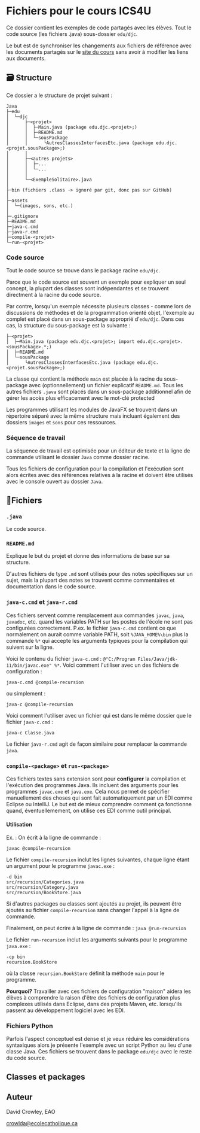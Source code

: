 # Fichiers pour le cours ICS4U
Ce dossier contient les exemples de code partagés avec les élèves. Tout le code source (les fichiers .java) sous-dossier `edu/djc`.

Le but est de synchroniser les changements aux fichiers de référence avec les documents partagés sur le [site du cours](https://sites.google.com/a/ecolecatholique.ca/crowley/ic4u) sans avoir à modifier les liens aux documents.

## 🗃️ Structure
Ce dossier a le structure de projet suivant :
```
Java
├─edu
│  └─djc
│      ├─<projet>
│      │  ├─Main.java (package edu.djc.<projet>;)
│      │  ├─README.md
│      │  └─sousPackage
│      │      └AutresClassesInterfacesEtc.java (package edu.djc.<projet.sousPackage>;)
│      │
│      ├─<autres projets>
│      │  ├─...
│      │  └─...
│      │
│      └─<ExempleSolitaire>.java 
│    
├─bin (fichiers .class -> ignoré par git, donc pas sur GitHub)
│  
├─assets
│  └─(images, sons, etc.)
│
├─.gitignore
├─README.md
├─java-c.cmd
├─java-r.cmd
├─compile-<projet>
└─run-<projet>

```

### Code source
Tout le code source se trouve dans le package racine `edu/djc`.

Parce que le code source est souvent un exemple pour expliquer un seul concept, la plupart des classes sont indépendantes et se trouvent directment à la racine du code source.

Par contre, lorsqu'un exemple nécessite plusieurs classes - comme lors de discussions de méthodes et de la programmation orienté objet, l'exemple au complet est placé dans un sous-package approprié d'`edu/djc`. Dans ces cas, la structure du sous-package est la suivante :
```
├─<projet>
│  ├─Main.java (package edu.djc.<projet>; import edu.djc.<projet>.<sousPackage>.*;)
│  ├─README.md
│  └─sousPackage
│      └AutresClassesInterfacesEtc.java (package edu.djc.<projet.sousPackage>;)
```
La classe qui contient la méthode `main` est placée à la racine du sous-package avec (optionnellement) un fichier explicatif `README.md`. Tous les autres fichiers `.java` sont placés dans un sous-package additionnel afin de gérer les accès plus efficacement avec le mot-clé protected

Les programmes utilisant les modules de JavaFX se trouvent dans un répertoire séparé avec la même structure mais incluant également des dossiers `images` et `sons` pour ces ressources.

### Séquence de travail
La séquence de travail est optimisée pour un éditeur de texte et la ligne de commande utilisant le dossier `Java` comme dossier racine.

Tous les fichiers de configuration pour la compilation et l'exécution sont alors écrites avec des références relatives à la racine et doivent être utilisés avec le console ouvert au dossier `Java`.

## 📄Fichiers

### `.java`
Le code source.

### `README.md`
Explique le but du projet et donne des informations de base sur sa structure.

D'autres fichiers de type `.md` sont utilisés pour des notes spécifiques sur un sujet, mais la plupart des notes se trouvent comme commentaires et documentation dans le code source.

### `java-c.cmd` et `java-r.cmd`
Ces fichiers servent comme remplacement aux commandes `javac`, `java`, `javadoc`, etc. quand les variables PATH sur les postes de l'école ne sont pas configurées correctement. P.ex. le fichier `java-c.cmd` contient ce que normalement on aurait comme variable PATH, soit `%JAVA_HOME%\bin` plus la commande `%*`  qui accepte les arguments typiques pour la compilation qui suivent sur la ligne.

Voici le contenu du fichier `java-c.cmd` : `@"C:/Program Files/Java/jdk-11/bin/javac.exe" %*`. Voici comment l'utiliser avec un des fichiers de configuration :
```
java-c.cmd @compile-recursion
```
ou simplement :
```
java-c @compile-recursion
```

Voici comment l'utiliser avec un fichier qui est dans le même dossier que le fichier `java-c.cmd` :
```
java-c Classe.java
```

Le fichier `java-r.cmd` agit de façon similaire pour remplacer la commande `java`.

### `compile-<package>` et `run-<package>`
Ces fichiers textes sans extension sont pour **configurer** la compilation et l'exécution des programmes Java. Ils incluent des arguments pour les programmes `javac.exe` et `java.exe`. Cela nous permet de spécifier manuellement des choses qui sont fait automatiquement par un EDI comme Eclipse ou IntelliJ. Le but est de mieux comprendre comment ça fonctionne quand, éventuellemement, on utilise ces EDI comme outil principal.

#### Utilisation

Ex. : On écrit à la ligne de commande :

`javac @compile-recursion`

Le fichier `compile-recursion` inclut les lignes suivantes, chaque ligne étant un argument pour le programme `javac.exe` :
```
-d bin
src/recursion/Categories.java
src/recursion/Category.java
src/recursion/BookStore.java
```
Si d'autres packages ou classes sont ajoutés au projet, ils peuvent être ajoutés au fichier `compile-recursion` sans changer l'appel à la ligne de commande.

Finalement, on peut écrire à la ligne de commande :
`java @run-recursion`

Le fichier `run-recursion` inclut les arguments suivants pour le programme `java.exe` :
```
-cp bin
recursion.BookStore
```
où la classe `recursion.BookStore` définit la méthode `main` pour le programme.

**Pourquoi?** Travailler avec ces fichiers de configuration "maison" aidera les élèves à comprendre la raison d'être des fichiers de configuration plus complexes utilisés dans Eclipse, dans des projets Maven, etc. lorsqu'ils passent au développement logiciel avec les EDI.

### Fichiers Python
Parfois l'aspect conceptuel est dense et je veux réduire les considérations syntaxiques alors je présente l'exemple avec un script Python au lieu d'une classe Java. Ces fichiers se trouvent dans le package `edu/djc` avec le reste du code source.

## Classes et packages




## Auteur
 David Crowley, EAO
 
 crowlda@ecolecatholique.ca
